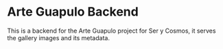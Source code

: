 # Arte Guapulo Backend

This is a backend for the Arte Guapulo project for Ser y Cosmos, it serves the gallery images and its metadata.
